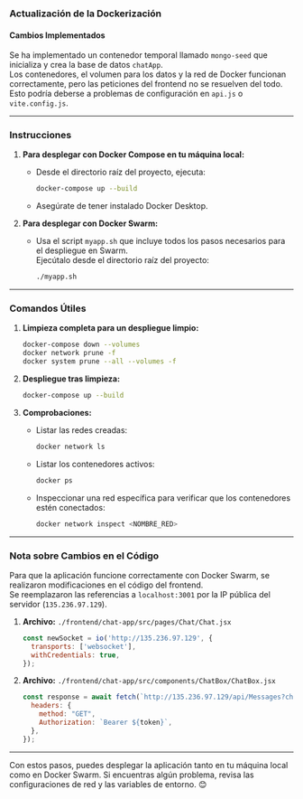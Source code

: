 ### Actualización de la Dockerización

#### Cambios Implementados

Se ha implementado un contenedor temporal llamado `mongo-seed` que inicializa y crea la base de datos `chatApp`.  
Los contenedores, el volumen para los datos y la red de Docker funcionan correctamente, pero las peticiones del frontend no se resuelven del todo. Esto podría deberse a problemas de configuración en `api.js` o `vite.config.js`.

* * *

### **Instrucciones**

1.  **Para desplegar con Docker Compose en tu máquina local:**
    
    *   Desde el directorio raíz del proyecto, ejecuta:
        
        ```bash
        docker-compose up --build
        ```
        
    *   Asegúrate de tener instalado Docker Desktop.
2.  **Para desplegar con Docker Swarm:**
    
    *   Usa el script `myapp.sh` que incluye todos los pasos necesarios para el despliegue en Swarm.  
        Ejecútalo desde el directorio raíz del proyecto:
        
        ```bash
        ./myapp.sh
        ```
        

* * *

### **Comandos Útiles**

1.  **Limpieza completa para un despliegue limpio:**
    
    ```bash
    docker-compose down --volumes
    docker network prune -f
    docker system prune --all --volumes -f
    ```
    
2.  **Despliegue tras limpieza:**
    
    ```bash
    docker-compose up --build
    ```
    
3.  **Comprobaciones:**
    
    *   Listar las redes creadas:
        
        ```bash
        docker network ls
        ```
        
    *   Listar los contenedores activos:
        
        ```bash
        docker ps
        ```
        
    *   Inspeccionar una red específica para verificar que los contenedores estén conectados:
        
        ```bash
        docker network inspect <NOMBRE_RED>
        ```
        

* * *

### **Nota sobre Cambios en el Código**

Para que la aplicación funcione correctamente con Docker Swarm, se realizaron modificaciones en el código del frontend.  
Se reemplazaron las referencias a `localhost:3001` por la IP pública del servidor (`135.236.97.129`).

1.  **Archivo:** `./frontend/chat-app/src/pages/Chat/Chat.jsx`
    
    ```javascript
    const newSocket = io('http://135.236.97.129', {
      transports: ['websocket'],
      withCredentials: true,
    });
    ```
    
2.  **Archivo:** `./frontend/chat-app/src/components/ChatBox/ChatBox.jsx`
    
    ```javascript
    const response = await fetch(`http://135.236.97.129/api/Messages?chatId=${activeChatId}`, {
      headers: {
        method: "GET",
        Authorization: `Bearer ${token}`,
      },
    });
    ```
    

* * *

Con estos pasos, puedes desplegar la aplicación tanto en tu máquina local como en Docker Swarm. Si encuentras algún problema, revisa las configuraciones de red y las variables de entorno. 😊
